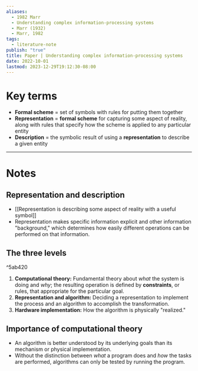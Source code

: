 ```yaml
---
aliases:
  - 1982 Marr
  - Understanding complex information-processing systems
  - Marr (1932)
  - Marr, 1982
tags:
  - literature-note
publish: "true"
title: Paper | Understanding complex information-processing systems
date: 2022-10-01
lastmod: 2023-12-29T19:12:30-08:00
---
```

# Key terms

- **Formal scheme** = set of symbols with rules for putting them together
- **Representation** = **formal scheme** for capturing some aspect of reality, along with rules that specify how the scheme is applied to any particular entity
- **Description** = the symbolic result of using a **representation** to describe a given entity

---
# Notes

## Representation and description
- [[Representation is describing some aspect of reality with a useful symbol]]
- Representation makes specific information explicit and other information "background," which determines how easily different operations can be performed on that information.

## The three levels

^5ab420

1. **Computational theory:** Fundamental theory about *what* the system is doing and *why*; the resulting operation is defined by **constraints**, or rules, that appropriate for the particular goal.
2. **Representation and algorithm:** Deciding a representation to implement the process and an algorithm to accomplish the transformation.
3. **Hardware implementation:** How the algorithm is physically "realized."

## Importance of computational theory

- An algorithm is better understood by its underlying goals than its mechanism or physical implementation. 
- Without the distinction between *what* a program does and *how* the tasks are performed, algorithms can only be tested by running the program.